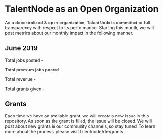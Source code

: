# TalentNode as an Open Organization

As a decentralized & open organization, TalentNode is committed to full transparency with respect to its performance. Starting this month, we will post metrics about our monthly impact in the following manner.

## June 2019
Total jobs posted - 

Total premium jobs posted - 

Total revenue - 

Total grants given -

## Grants
Each time we have an available grant, we will create a new issue in this repository. As soon as the grant is filled, the issue will be closed. We will post about new grants in our community channels, so stay tuned! To learn more about the process, please visit talentnode/devgrants.
